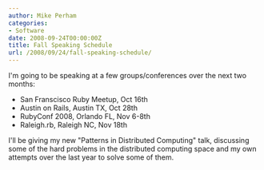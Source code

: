 ```yaml
---
author: Mike Perham
categories:
- Software
date: 2008-09-24T00:00:00Z
title: Fall Speaking Schedule
url: /2008/09/24/fall-speaking-schedule/
---
```


I'm going to be speaking at a few groups/conferences over the next two months:

*   San Franscisco Ruby Meetup, Oct 16th
*   Austin on Rails, Austin TX, Oct 28th
*   RubyConf 2008, Orlando FL, Nov 6-8th
*   Raleigh.rb, Raleigh NC, Nov 18th

I'll be giving my new "Patterns in Distributed Computing" talk, discussing some of the hard problems in the distributed computing space and my own attempts over the last year to solve some of them.
